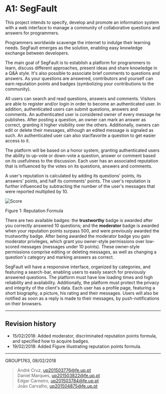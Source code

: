 # A1: SegFault

This project intends to specify, develop and promote an information system with a web interface to manage a community of collaborative questions and answers for programmers.

Programmers worldwide scavenge the internet to indulge their learning needs. SegFault emerges as the solution, enabling easy knowledge exchange between developers.

The main goal of SegFault is to establish a platform for programmers to learn, discuss different approaches, present ideas and share knowledge in a Q&A style. It's also possible to associate brief comments to questions and answers. As your questions are answered, contributors and yourself can earn reputation points and badges (symbolizing your contributions to the community).

All users can search and read questions, answers and comments. Visitors are able to register and/or login in order to become an authenticated user.
In addition, authenticated users can submit questions, answers and comments.
An authenticated user is considered owner of every message he publishes.
After posting a question, an owner can mark an answer as correct, granting it higher visibility over the others.
Additionally, owners can edit or delete their messages, although an edited message is signaled as such.
An authenticated user can also star/favorite a question to get easier access to it.

The platform will be based on a honor system, granting authenticated users the ability to up-vote or down-vote a question, answer or comment based on its usefulness to the discussion. Each user has an associated reputation that is influenced by the votes on its questions, answers and comments.

A user's reputation is calculated by adding its questions' points, its answers' points, and half its comments' points. The user's reputation is further influenced by subtracting the number of the user's messages that were reported multiplied by 10.

![Score](https://latex.codecogs.com/gif.latex?RS&space;=&space;Q&space;&plus;&space;A&space;&plus;&space;\frac{C}{2}&space;-&space;R*10,\newline\newline&space;RS&space;\rightarrow&space;Reputation&space;Score\newline&space;Q&space;\rightarrow&space;Questions&space;Points\newline&space;A&space;\rightarrow&space;Answers&space;Points\newline&space;C&space;\rightarrow&space;Comments&space;Points\newline&space;R&space;\rightarrow&space;Reports\newline)

Figure 1: Reputation Formula

There are two available badges: the **trustworthy** badge is awarded after you correctly answered 10 questions; and the **moderator** badge is awarded when your reputation points surpass 500, and were previously awarded the trustworthy badge.
After being awarded the moderator badge you gain moderator privileges, which grant you owner-style permissions over low-scored messages (messages under 10 points). These owner-style permissions comprise editing or deleting messages, as well as changing a question's category and marking answers as correct.

SegFault will have a responsive interface, organized by categories, and featuring a search-bar, enabling users to easily search for previously answered questions.
The platform must have low loading times and high reliability and availability. Additionally, the platform must protect the privacy and integrity of the client's data.
Each user has a profile page, featuring a short biography, a picture, his rating and their messages. Users will also be notified as soon as a reply is made to their messages, by push-notifications on their browsers.

***

## Revision history

* 15/02/2018: Added moderator, discriminated reputation points formula, and specified how to acquire badges.
* 19/02/2018: Added Figure illustrating reputation points formula.

***

GROUP1763, 08/02/2018

> André Cruz, up201503776@fe.up.pt  
> Daniel Marques, up201503822@fe.up.pt  
> Edgar Carneiro, up201503784@fe.up.pt  
> João Carvalho, up201504875@fe.up.pt  
